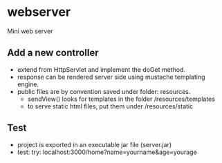 # webserver
Mini web server

## Add a new controller
+ extend from HttpServlet and implement the doGet method.
+ response can be rendered server side using mustache templating engine.
+ public files are by convention saved under folder: resources.
	+ sendView() looks for templates in the folder /resources/templates
	+ to serve static html files, put them under /resources/static

## Test
+ project is exported in an executable jar file (server.jar)
+ test: try: localhost:3000/home?name=yourname&age=yourage
